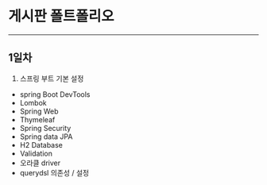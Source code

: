# 게시판 폴트폴리오
***
## 1일차
1. 스프링 부트 기본 설정

* spring Boot DevTools
* Lombok
* Spring Web
* Thymeleaf
* Spring Security
* Spring data JPA
* H2 Database
* Validation
* 오라클 driver
* querydsl 의존성 / 설정